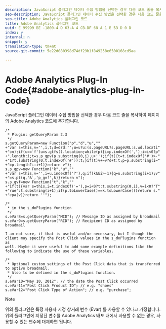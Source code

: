 ```yaml
---
description: JavaScript 플러그인 데이터 수집 방법을 선택한 경우 다음 코드 줄을 복사하여 페이지의 Adobe Analytics 코드에 추가합니다.
seo-description: JavaScript 플러그인 데이터 수집 방법을 선택한 경우 다음 코드 줄을 복사하여 페이지의 Adobe Analytics 코드에 추가합니다.
seo-title: Adobe Analytics 플러그인 코드
title: Adobe Analytics 플러그인 코드
uuid: E 99999 BE -1800-4 D 63-A 4 CB-DF 68 A 1 B 53 D 0 D
index: y
internal: n
snippet: y
translation-type: tm+mt
source-git-commit: 5e22d080398d74df29b1f849258e6500168cd5aa

---
```



# Adobe Analytics Plug-In Code{#adobe-analytics-plug-in-code}

JavaScript 플러그인 데이터 수집 방법을 선택한 경우 다음 코드 줄을 복사하여 페이지의 Adobe Analytics 코드에 추가합니다.

```
/* 
 * Plugin: getQueryParam 2.3 
 */ 
s.getQueryParam=new Function("p","d","u","" 
+"var s=this,v='',i,t;d=d?d:'';u=u?u:(s.pageURL?s.pageURL:s.wd.locati" 
+"on);if(u=='f')u=s.gtfs().location;while(p){i=p.indexOf(',');i=i<0?p" 
+".length:i;t=s.p_gpv(p.substring(0,i),u+'');if(t){t=t.indexOf('#')>-" 
+"1?t.substring(0,t.indexOf('#')):t;}if(t)v+=v?d+t:t;p=p.substring(i=" 
+"=p.length?i:i+1)}return v"); 
s.p_gpv=new Function("k","u","" 
+"var s=this,v='',i=u.indexOf('?'),q;if(k&&i>-1){q=u.substring(i+1);v" 
+"=s.pt(q,'&','p_gvf',k)}return v"); 
s.p_gvf=new Function("t","k","" 
+"if(t){var s=this,i=t.indexOf('='),p=i<0?t:t.substring(0,i),v=i<0?'T" 
+"rue':t.substring(i+1);if(p.toLowerCase()==k.toLowerCase())return s." 
+"epa(v)}return ''"); 
 
/* 
 * in the s_doPlugins function 
 */ 
s.eVar8=s.getQueryParam("MID"); // Message ID as assigned by broadmail 
s.eVar9=s.getQueryParam("RID"); // Recipient ID as assigned by broadmail 
 
I am not sure, if that is useful and/or necessary, but I though the  
client may specify the Post Click values in the s_doPlugins function as  
well. Maybe it were useful to add some example definitions like the  
following to indicate the use of these variables. 
 
/* 
 * Optional custom settings of the Post Click data that is transferred to optivo broadmail. 
 * Also to be defined in the s_doPlugins function. 
 */ 
s.eVar10="May 10, 2012"; // the date the Post Click occurred 
s.eVar11="Post Click Product ID"; // e.g. "shoes" 
s.eVar12="Post Click Type of Action"; // e.g. "purchase"; 
```

>[!NOTE]
>
>위의 플러그인은 특정 사용자 지정 상거래 변수 (Evar) 를 사용할 수 있다고 가정합니다. 위의 플러그인에 지정된 변수를 Adobe Analytics 배포 내에서 사용할 수 없는 경우, 사용할 수 있는 변수에 대체하면 됩니다.

